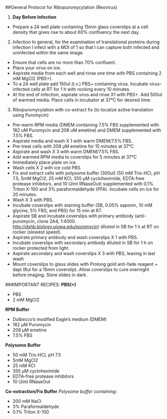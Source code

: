##General Protocol for Ribopuromycylation (Reovirus)


1.	**Day Before Infection**
  *	Prepare a 24 well plate containing 15mm glass coverslips at a cell density that gives rise to about 60% confluency the next day. 

2.	Infection
In general, for the examination of translational proteins during infection I infect with a MOI of 1 so that I can capture both infected and uninfected within the same image.

  *	Ensure that cells are no more than 70% confluent.
  *	Place your virus on ice.
  *	Aspirate media from each well and rinse one time with PBS containing 2 mM MgCl2 (PBS+). 
  *	To a 24 well plate add 150ul (t.v.) PBS+ containing virus. Incubate virus-infected cells at RT for 1 h with rocking every 10 minutes.
  *	At the end of infection, aspirate virus and rinse X1 with PBS+. Add 500ul of warmed media. Place cells in incubator at 37°C for desired time.

3.	Ribopuromycylation with co-extract fix (to localize active translation using Puromycin)

  *	Pre-warm RPM media (DMEM containing 7.5% FBS supplemented with 182 uM Puromycin and 208 uM emetine) and DMEM supplemented with 7.5% FBS.
  *	Aspirate media and wash X 1 with warm DMEM/7.5% FBS.
  *	Pre-treat cells with 208 µM emetine for 15 minutes at 37°C
  *	Aspirate and wash X 3 with warm DMEM/7.5% FBS.
  *	Add warmed RPM media to coverslips for 5 minutes at 37°C
  *	Immediately place plate on ice.
  *	Wash cells X 2 with ice cold PBS.
  *	Fix and extract cells with polysome buffer (300ul) (50 mM Tris-HCl, pH 7.5, 5mM MgCl2, 25 mM KCl, 355 μM cycloheximide, EDTA-free protease inhibitors, and 10 U/ml RNaseOut) supplemented with 0.1% Triton X-100 and 3% paraformaldehyde (PFA). Incubate cells on ice for 20 minutes.
  *	Wash X 3 with PBS.
  *	Incubate coverslips with staining buffer (SB, 0.05% saponin, 10 mM glycine, 5% FBS, and PBS) for 15 min at RT.
  *	Aspirate SB and incubate coverslips with primary antibody (anti-puromycin, clone 2A4, 1:4000. http://dshb.biology.uiowa.edu/puromycin) diluted in SB for 1 h at RT on rocker (slowest speed).
  *	Aspirate primary antibody and wash coverslips X 1 with PBS.
  *	Incubate coverslips with secondary antibody diluted in SB for 1 h on rocker protected from light.
  *	Aspirate secondary and wash coverslips X 3 with PBS, leaving in last wash
  *	Mount coverslips to glass slides with Prolong gold anti-fade reagent + dapi (6ul for a 15mm coverslip). Allow coverslips to cure overnight before imaging. Store slides in dark.


###IMPORTANT RECIPES:
**PBS(+)**
* PBS
* 2 mM MgCl2

**RPM Buffer**
* Dulbecco’s modified Eagle’s medium (DMEM)
* 182 µM Puromycin
* 208 µM emetine
* 7.5% FBS

**Polysome Buffer**
* 50 mM Tris-HCl, pH 7.5 
* 5mM MgCl2
* 25 mM KCl
* 355 μM cycloheximide
* EDTA-free protease inhibitors
* 10 U/ml RNaseOut 
 
**Co-extraction/Fix Buffer**
_Polysome buffer containing:_
* 200 mM NaCl
* 3% Paraformaldehyde
* 0.1% Triton X-100


